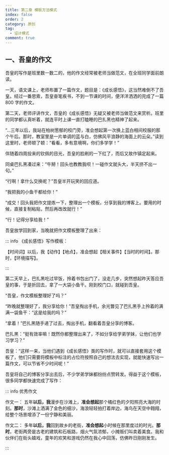 ```yaml
---
title: 第二章 模板方法模式
index: false
order: 2
category: 原创
tag:
  - 设计模式
comment: true
---
```


## 一、吾皇的作文

吾皇的写作是班里数一数二的，他的作文经常被老师当做范文，在全班同学面前朗读。

一天，语文课上，老师布置了一篇作文，题目是：《成长感悟》，这当然难倒不了吾皇。经过一番思索，吾皇奋笔疾书，不到一节课的时间，便洋洋洒洒的完成了一篇 800 字的作文。

第二天，老师评讲作文，吾皇的《成长感悟》无疑又被老师当做范文来赏析。班里的同学都认真听着，就连平时上课一直打瞌睡的巴扎黑也精神了起来。

“...三年以后，我站在柏树葱郁的校门旁，准会想起第一次换上蓝白相间校服的那个午后。那时，教室里是一片单调的蓝与白，仿佛风平浪静的海面上的云朵。”读到这里时，老师顿了顿：“看看，多有意境啊，你们多学学！”

伴随着四周投来的钦佩的目光，吾皇的脸刷的一下红了，而后又故作镇定起来。

同桌巴扎黑凑过来：“牛掰！回头也教教我呗！一碰作文就头大，半天挤不出一句。”

“行啊！拿什么交换呢？”吾皇半开玩笑的回应道。

“我把我的小鱼干都给你！”

“成交！回头我把作文提炼一下，整理出一个模板，分享到我的博客上。要用的时候，直接复制粘贴，然后再改改就行！”

“行！记得分享给我！”

吾皇放学回到家，当晚就把作文模板整理了出来：

::: info 《成长感悟》写作模板：

【时间词】以后，我【动作】【地点】，准会想起【相关事件】【当时的时间】。那时，【环境描写】。

:::

第二天早上，巴扎黑吃过早饭，拎着书包出门了，没走几步，突然想起昨天答应吾皇的事，于是折回去，拿了一大袋小鱼干。刚到校门口，就碰到吾皇。

“吾皇，作文模板整理好了吗？”

“昨晚就整理好了，我分享给你！”吾皇掏出手机，余光瞥见了巴扎黑手上拎着的满满一袋鱼干：“这是给我的吗？”

“拿着！”巴扎黑随手递了过去，掏出手机，翻看着吾皇分享的博客。

巴扎黑：“挺有效率嘛！既然你都整理出来了，不如分享给学弟学妹，让他们也学习学习？”

吾皇：“这样一来，当他们遇到《成长感悟》类的写作时，就可以直接套用这个模板了，他们只需要将模板中标注的占位符按照自己的想法去实现，就能快速写出一篇作文，可以节省不少时间呢！”

吾皇将自己的博客分享出去后，不少学弟学妹都纷纷点赞转发。得益于这个模板，很多同学都快速完成了写作：


::: info 优秀作文

作文一：
五年**以后，我**漫步在沙滩上，**准会想起**那个橘红色的夕阳照亮大海的时刻。**那时**，沙滩上洒满了金色的细沙，海浪轻轻拍打着岸边，海鸟在天空中翱翔，给整个场景增添了一份宁静和美丽。

作文二：
多年**以后，我**回到故乡的老街，**准会想起**小时候在那里度过的时光。**那时**，老街两旁是古老的建筑和石板路，烟火气氛浓郁，小摊贩们叫卖着美食。我和伙伴们在街头嬉戏，童年的欢笑和游戏仍然在我心中回荡，仿佛昨日刚刚发生。

:::





